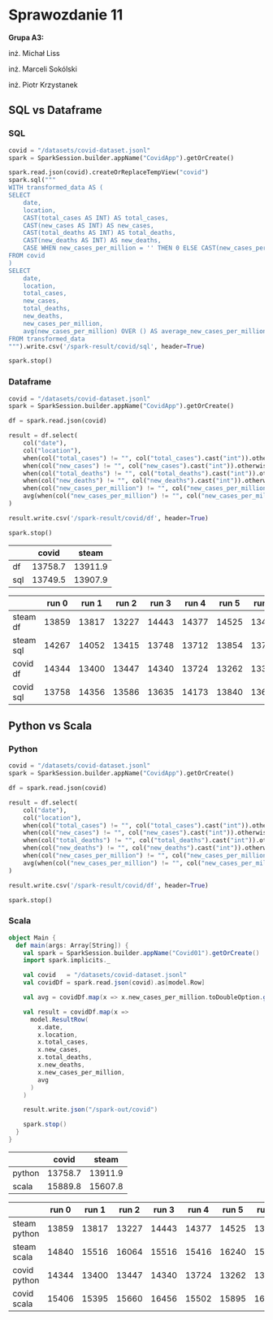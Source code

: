 # Sprawozdanie 11

**Grupa A3:**

inż. Michał Liss

inż. Marceli Sokólski

inż. Piotr Krzystanek

## SQL vs Dataframe

### SQL
```python
covid = "/datasets/covid-dataset.jsonl"
spark = SparkSession.builder.appName("CovidApp").getOrCreate()

spark.read.json(covid).createOrReplaceTempView("covid")
spark.sql("""
WITH transformed_data AS (
SELECT
    date,
    location,
    CAST(total_cases AS INT) AS total_cases,
    CAST(new_cases AS INT) AS new_cases,
    CAST(total_deaths AS INT) AS total_deaths,
    CAST(new_deaths AS INT) AS new_deaths,
    CASE WHEN new_cases_per_million = '' THEN 0 ELSE CAST(new_cases_per_million AS INT) END AS new_cases_per_million
FROM covid
)
SELECT
    date,
    location,
    total_cases,
    new_cases,
    total_deaths,
    new_deaths,
    new_cases_per_million,
    avg(new_cases_per_million) OVER () AS average_new_cases_per_million
FROM transformed_data
""").write.csv('/spark-result/covid/sql', header=True)

spark.stop()
```
### Dataframe
```python
covid = "/datasets/covid-dataset.jsonl"
spark = SparkSession.builder.appName("CovidApp").getOrCreate()

df = spark.read.json(covid)

result = df.select(
    col("date"),
    col("location"),
    when(col("total_cases") != "", col("total_cases").cast("int")).otherwise(0).alias("total_cases"),
    when(col("new_cases") != "", col("new_cases").cast("int")).otherwise(0).alias("new_cases"),
    when(col("total_deaths") != "", col("total_deaths").cast("int")).otherwise(0).alias("total_deaths"),
    when(col("new_deaths") != "", col("new_deaths").cast("int")).otherwise(0).alias("new_deaths"),
    when(col("new_cases_per_million") != "", col("new_cases_per_million").cast("int")).otherwise(0).alias("new_cases_per_million"),
    avg(when(col("new_cases_per_million") != "", col("new_cases_per_million").cast("int")).otherwise(0)).over(Window.orderBy()).alias("average_new_cases_per_million")
)

result.write.csv('/spark-result/covid/df', header=True)

spark.stop()
```

|     | covid   | steam   |
| --- | ------- | ------- |
| df  | 13758.7 | 13911.9 |
| sql | 13749.5 | 13907.9 |


|           | run 0 | run 1 | run 2 | run 3 | run 4 | run 5 | run 6 | run 7 | run 8 | run 9 |
| --------- | ----- | ----- | ----- | ----- | ----- | ----- | ----- | ----- | ----- | ----- |
| steam df  | 13859 | 13817 | 13227 | 14443 | 14377 | 14525 | 13436 | 13964 | 13672 | 13799 |
| steam sql | 14267 | 14052 | 13415 | 13748 | 13712 | 13854 | 13764 | 13811 | 14529 | 13927 |
| covid df  | 14344 | 13400 | 13447 | 14340 | 13724 | 13262 | 13354 | 14398 | 13666 | 13652 |
| covid sql | 13758 | 14356 | 13586 | 13635 | 14173 | 13840 | 13625 | 13180 | 14037 | 13305 |

## Python vs Scala

### Python

```python
covid = "/datasets/covid-dataset.jsonl"
spark = SparkSession.builder.appName("CovidApp").getOrCreate()

df = spark.read.json(covid)

result = df.select(
    col("date"),
    col("location"),
    when(col("total_cases") != "", col("total_cases").cast("int")).otherwise(0).alias("total_cases"),
    when(col("new_cases") != "", col("new_cases").cast("int")).otherwise(0).alias("new_cases"),
    when(col("total_deaths") != "", col("total_deaths").cast("int")).otherwise(0).alias("total_deaths"),
    when(col("new_deaths") != "", col("new_deaths").cast("int")).otherwise(0).alias("new_deaths"),
    when(col("new_cases_per_million") != "", col("new_cases_per_million").cast("int")).otherwise(0).alias("new_cases_per_million"),
    avg(when(col("new_cases_per_million") != "", col("new_cases_per_million").cast("int")).otherwise(0)).over(Window.orderBy()).alias("average_new_cases_per_million")
)

result.write.csv('/spark-result/covid/df', header=True)

spark.stop()
```
### Scala

```scala
object Main {
  def main(args: Array[String]) {
    val spark = SparkSession.builder.appName("Covid01").getOrCreate()
    import spark.implicits._

    val covid   = "/datasets/covid-dataset.jsonl"
    val covidDf = spark.read.json(covid).as[model.Row]

    val avg = covidDf.map(x => x.new_cases_per_million.toDoubleOption.getOrElse(0.0)).reduce(_ + _) / covidDf.count()

    val result = covidDf.map(x =>
      model.ResultRow(
        x.date,
        x.location,
        x.total_cases,
        x.new_cases,
        x.total_deaths,
        x.new_deaths,
        x.new_cases_per_million,
        avg
      )
    )

    result.write.json("/spark-out/covid")

    spark.stop()
  }
}
```

|        | covid   | steam   |
| ------ | ------- | ------- |
| python | 13758.7 | 13911.9 |
| scala  | 15889.8 | 15607.8 |

|              | run 0 | run 1 | run 2 | run 3 | run 4 | run 5 | run 6 | run 7 | run 8 | run 9 |
| ------------ | ----- | ----- | ----- | ----- | ----- | ----- | ----- | ----- | ----- | ----- |
| steam python | 13859 | 13817 | 13227 | 14443 | 14377 | 14525 | 13436 | 13964 | 13672 | 13799 |
| steam  scala | 14840 | 15516 | 16064 | 15516 | 15416 | 16240 | 15695 | 16246 | 15082 | 15463 |
| covid python | 14344 | 13400 | 13447 | 14340 | 13724 | 13262 | 13354 | 14398 | 13666 | 13652 |
| covid  scala | 15406 | 15395 | 15660 | 16456 | 15502 | 15895 | 16574 | 16308 | 15907 | 15795 |